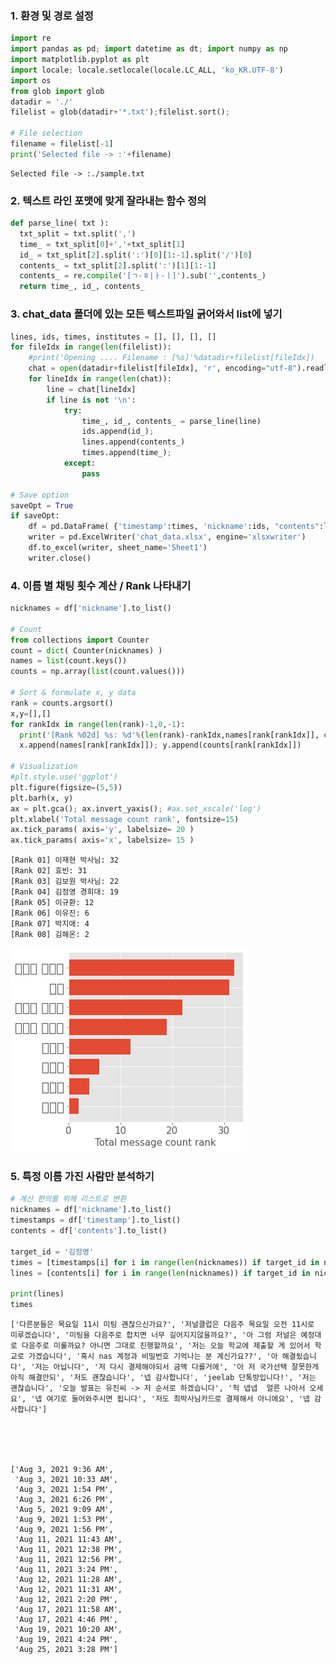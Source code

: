 ### 1. 환경 및 경로 설정


```python
import re
import pandas as pd; import datetime as dt; import numpy as np
import matplotlib.pyplot as plt
import locale; locale.setlocale(locale.LC_ALL, 'ko_KR.UTF-8')
import os
from glob import glob
datadir = './'
filelist = glob(datadir+'*.txt');filelist.sort();

# File selection
filename = filelist[-1]
print('Selected file -> :'+filename)

```

    Selected file -> :./sample.txt


### 2. 텍스트 라인 포맷에 맞게 잘라내는 함수 정의


```python
def parse_line( txt ):
  txt_split = txt.split(',')
  time_ = txt_split[0]+','+txt_split[1]
  id_ = txt_split[2].split(':')[0][1:-1].split('/')[0]
  contents_ = txt_split[2].split(':')[1][1:-1]
  contents_ = re.compile('[ㄱ-ㅎ|ㅏ-ㅣ]').sub('',contents_)
  return time_, id_, contents_
```

### 3. chat_data 폴더에 있는 모든 텍스트파일 긁어와서 list에 넣기 


```python
lines, ids, times, institutes = [], [], [], []
for fileIdx in range(len(filelist)):
    #print('Opening .... Filename : [%s]'%datadir+filelist[fileIdx])
    chat = open(datadir+filelist[fileIdx], 'r', encoding="utf-8").readlines()[8:]
    for lineIdx in range(len(chat)):
        line = chat[lineIdx]
        if line is not '\n':
            try:
                time_, id_, contents_ = parse_line(line)
                ids.append(id_); 
                lines.append(contents_)
                times.append(time_); 
            except:
                pass
        
# Save option
saveOpt = True
if saveOpt:
    df = pd.DataFrame( {'timestamp':times, 'nickname':ids, "contents":lines })
    writer = pd.ExcelWriter('chat_data.xlsx', engine='xlsxwriter')
    df.to_excel(writer, sheet_name='Sheet1')
    writer.close()
```

### 4. 이름 별 채팅 횟수 계산 / Rank 나타내기


```python
nicknames = df['nickname'].to_list()

# Count
from collections import Counter
count = dict( Counter(nicknames) )
names = list(count.keys())
counts = np.array(list(count.values()))

# Sort & formulate x, y data
rank = counts.argsort()
x,y=[],[]
for rankIdx in range(len(rank)-1,0,-1):
  print('[Rank %02d] %s: %d'%(len(rank)-rankIdx,names[rank[rankIdx]], counts[rank[rankIdx]]))
  x.append(names[rank[rankIdx]]); y.append(counts[rank[rankIdx]])

# Visualization
#plt.style.use('ggplot')
plt.figure(figsize=(5,5))
plt.barh(x, y)
ax = plt.gca(); ax.invert_yaxis(); #ax.set_xscale('log')
plt.xlabel('Total message count rank', fontsize=15)
ax.tick_params( axis='y', labelsize= 20 )
ax.tick_params( axis='x', labelsize= 15 )

```

    [Rank 01] 이재현 박사님: 32
    [Rank 02] 효빈: 31
    [Rank 03] 김보원 박사님: 22
    [Rank 04] 김정영 경희대: 19
    [Rank 05] 이규환: 12
    [Rank 06] 이유진: 6
    [Rank 07] 박지애: 4
    [Rank 08] 김해온: 2



![png](hist_sample.png)


### 5. 특정 이름 가진 사람만 분석하기


```python
# 계산 편의를 위해 리스트로 변환
nicknames = df['nickname'].to_list()
timestamps = df['timestamp'].to_list()
contents = df['contents'].to_list()

target_id = '김정영'
times = [timestamps[i] for i in range(len(nicknames)) if target_id in nicknames[i]]
lines = [contents[i] for i in range(len(nicknames)) if target_id in nicknames[i]]

print(lines)
times
```

    ['다른분들은 목요일 11시 미팅 괜찮으신가요?', '저널클럽은 다음주 목요일 오전 11시로 미루겠습니다', '미팅을 다음주로 합치면 너무 길어지지않을까요?', '아 그럼 저널은 예정대로 다음주로 미룰까요? 아니면 그대로 진행할까요', '저는 오늘 학교에 제출할 게 있어서 학교로 가겠습니다', '혹시 nas 계정과 비밀번호 기억나는 분 계신가요??', '아 해결됬습니다', '저는 아닙니다', '저 다시 결제해야되서 금액 다를거에', '아 저 국가선택 잘못한게 아직 해결안되', '저도 괜찮습니다', '넵 감사합니다', 'jeelab 단톡방입니다!', '저는 괜찮습니다', '오늘 발표는 유진씨 -> 저 순서로 하겠습니다', '헉 넵넵  얼른 나아서 오세요', '넵 여기로 들어와주시면 됩니다', '저도 최박사님카드로 결제해서 아니에요', '넵 감사합니다']





    ['Aug 3, 2021 9:36 AM',
     'Aug 3, 2021 10:33 AM',
     'Aug 3, 2021 1:54 PM',
     'Aug 3, 2021 6:26 PM',
     'Aug 5, 2021 9:09 AM',
     'Aug 9, 2021 1:53 PM',
     'Aug 9, 2021 1:56 PM',
     'Aug 11, 2021 11:43 AM',
     'Aug 11, 2021 12:38 PM',
     'Aug 11, 2021 12:56 PM',
     'Aug 11, 2021 3:24 PM',
     'Aug 12, 2021 11:28 AM',
     'Aug 12, 2021 11:31 AM',
     'Aug 12, 2021 2:20 PM',
     'Aug 17, 2021 11:58 AM',
     'Aug 17, 2021 4:46 PM',
     'Aug 19, 2021 10:20 AM',
     'Aug 19, 2021 4:24 PM',
     'Aug 25, 2021 3:28 PM']




```python

```

